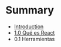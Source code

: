 # Summary

* [Introduction](README.md)
* [1.0 Qué es React](01-Introducción/00-React.md)
* 0.1 Herramientas

